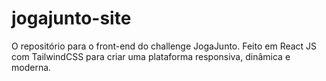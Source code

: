 # jogajunto-site
O repositório para o front-end do challenge JogaJunto. Feito em React JS com TailwindCSS para criar uma plataforma responsiva, dinâmica e moderna.
